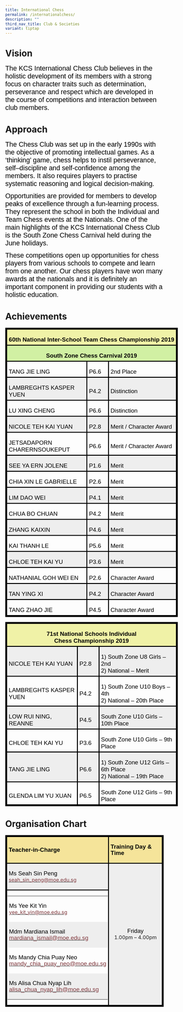 ```yaml
---
title: International Chess
permalink: /internationalchess/
description: ""
third_nav_title: Club & Societies
variant: tiptap
---
```

# Vision
<span style="font-size:16.0pt;font-family:Arial;color:black">The KCS International Chess Club believes in the holistic development of its members with a strong focus on character traits such as determination, perseverance and respect which are developed in the course of competitions and interaction between club members.
	
# Approach
<span style="font-size:16.0pt;font-family:Arial;color:black">The Chess Club was set up in the early 1990s with the objective of promoting intellectual games.  As a ‘thinking’ game, chess helps to instil perseverance, self–discipline and self-confidence among the members. It also requires players to practise systematic reasoning and logical decision-making.

<span style="font-size:16.0pt;font-family:Arial;color:black">Opportunities are provided for members to develop peaks of excellence through a fun-learning process. They represent the school in both the Individual and Team Chess events at the Nationals. One of the main highlights of the KCS International Chess Club is the South Zone Chess Carnival held during the June holidays.

<span style="font-size:16.0pt;font-family:Arial;color:black">These competitions open up opportunities for chess players from various schools to compete and learn from one another. Our chess players have won many awards at the nationals and it is definitely an important component in providing our students with a holistic education.

# Achievements

<table style="width:411.75pt;mso-cellspacing:1.5pt;border:solid windowtext 2.25pt;
 mso-yfti-tbllook:1184;mso-border-insideh:2.25pt solid windowtext;mso-border-insidev:
 2.25pt solid windowtext" width="549" cellpadding="0" cellspacing="3" border="1" class="MsoNormalTable"><tbody><tr style="mso-yfti-irow:0;mso-yfti-firstrow:yes;height:35.25pt"><td style="width:401.25pt;border:solid windowtext 2.25pt;
  background:#F0F2A7;padding:3.75pt 3.75pt 3.75pt 3.75pt;height:35.25pt" colspan="3" width="535"><p style="margin-bottom:0in;text-align:center;
  line-height:normal" align="center" class="MsoNormal"><b><span style="font-size:14.0pt;font-family:&quot;Arial&quot;,sans-serif;
  mso-fareast-font-family:&quot;Times New Roman&quot;;color:black">60th National Inter-School Team Chess Championship 2019</span></b><span style="font-size:
  14.0pt;font-family:&quot;Arial&quot;,sans-serif;mso-fareast-font-family:&quot;Times New Roman&quot;;
  color:black"></span></p></td></tr><tr style="mso-yfti-irow:1;height:17.25pt"><td style="width:401.25pt;border:solid windowtext 2.25pt;
  background:#D1F0A3;padding:3.75pt 3.75pt 3.75pt 3.75pt;height:17.25pt" colspan="3" width="535"><p style="margin-bottom:0in;text-align:center;
  line-height:normal" align="center" class="MsoNormal"><b><span style="font-size:14.0pt;font-family:&quot;Arial&quot;,sans-serif;
  mso-fareast-font-family:&quot;Times New Roman&quot;;color:black">South Zone Chess Carnival 2019</span></b><span style="font-size:14.0pt;font-family:&quot;Arial&quot;,sans-serif;
  mso-fareast-font-family:&quot;Times New Roman&quot;;color:black"></span></p></td></tr><tr style="mso-yfti-irow:2;height:17.25pt"><td style="width:188.5pt;border:solid windowtext 2.25pt;padding:
  3.75pt 3.75pt 3.75pt 3.75pt;height:17.25pt" width="251"><p style="margin-bottom:0in;line-height:normal" class="MsoNormal"><span style="font-size:14.0pt;font-family:&quot;Arial&quot;,sans-serif;mso-fareast-font-family:
  &quot;Times New Roman&quot;;color:black">TANG JIE LING</span></p></td><td style="width:44.0pt;border:solid windowtext 2.25pt;padding:3.75pt 3.75pt 3.75pt 3.75pt;
  height:17.25pt" width="59"><p style="margin-bottom:0in;line-height:normal" class="MsoNormal"><span style="font-size:14.0pt;font-family:&quot;Arial&quot;,sans-serif;mso-fareast-font-family:
  &quot;Times New Roman&quot;;color:black">P6.6</span></p></td><td style="width:168.75pt;border:solid windowtext 2.25pt;
  padding:3.75pt 3.75pt 3.75pt 3.75pt;height:17.25pt" width="225"><p style="margin-bottom:0in;line-height:normal" class="MsoNormal"><span style="font-size:14.0pt;font-family:&quot;Arial&quot;,sans-serif;mso-fareast-font-family:
  &quot;Times New Roman&quot;;color:black">2nd Place</span></p></td></tr><tr style="mso-yfti-irow:3;height:35.25pt"><td style="width:188.5pt;border:solid windowtext 2.25pt;background:
  #EEEEEE;padding:3.75pt 3.75pt 3.75pt 3.75pt;height:35.25pt" width="251"><p style="margin-bottom:0in;line-height:normal" class="MsoNormal"><span style="font-size:14.0pt;font-family:&quot;Arial&quot;,sans-serif;mso-fareast-font-family:
  &quot;Times New Roman&quot;;color:black">LAMBREGHTS KASPER YUEN</span></p></td><td style="width:44.0pt;border:solid windowtext 2.25pt;background:
  #EEEEEE;padding:3.75pt 3.75pt 3.75pt 3.75pt;height:35.25pt" width="59"><p style="margin-bottom:0in;line-height:normal" class="MsoNormal"><span style="font-size:14.0pt;font-family:&quot;Arial&quot;,sans-serif;mso-fareast-font-family:
  &quot;Times New Roman&quot;;color:black">P4.2</span></p></td><td style="width:168.75pt;border:solid windowtext 2.25pt;
  background:#EEEEEE;padding:3.75pt 3.75pt 3.75pt 3.75pt;height:35.25pt" width="225"><p style="margin-bottom:0in;line-height:normal" class="MsoNormal"><span style="font-size:14.0pt;font-family:&quot;Arial&quot;,sans-serif;mso-fareast-font-family:
  &quot;Times New Roman&quot;;color:black">Distinction</span></p></td></tr><tr style="mso-yfti-irow:4;height:17.25pt"><td style="width:188.5pt;border:solid windowtext 2.25pt;padding:
  3.75pt 3.75pt 3.75pt 3.75pt;height:17.25pt" width="251"><p style="margin-bottom:0in;line-height:normal" class="MsoNormal"><span style="font-size:14.0pt;font-family:&quot;Arial&quot;,sans-serif;mso-fareast-font-family:
  &quot;Times New Roman&quot;;color:black">LU XING CHENG</span></p></td><td style="width:44.0pt;border:solid windowtext 2.25pt;padding:3.75pt 3.75pt 3.75pt 3.75pt;
  height:17.25pt" width="59"><p style="margin-bottom:0in;line-height:normal" class="MsoNormal"><span style="font-size:14.0pt;font-family:&quot;Arial&quot;,sans-serif;mso-fareast-font-family:
  &quot;Times New Roman&quot;;color:black">P6.6</span></p></td><td style="width:168.75pt;border:solid windowtext 2.25pt;
  padding:3.75pt 3.75pt 3.75pt 3.75pt;height:17.25pt" width="225"><p style="margin-bottom:0in;line-height:normal" class="MsoNormal"><span style="font-size:14.0pt;font-family:&quot;Arial&quot;,sans-serif;mso-fareast-font-family:
  &quot;Times New Roman&quot;;color:black">Distinction</span></p></td></tr><tr style="mso-yfti-irow:5;height:35.25pt"><td style="width:188.5pt;border:solid windowtext 2.25pt;background:
  #EEEEEE;padding:3.75pt 3.75pt 3.75pt 3.75pt;height:35.25pt" width="251"><p style="margin-bottom:0in;line-height:normal" class="MsoNormal"><span style="font-size:14.0pt;font-family:&quot;Arial&quot;,sans-serif;mso-fareast-font-family:
  &quot;Times New Roman&quot;;color:black">NICOLE TEH KAI YUAN</span></p></td><td style="width:44.0pt;border:solid windowtext 2.25pt;background:
  #EEEEEE;padding:3.75pt 3.75pt 3.75pt 3.75pt;height:35.25pt" width="59"><p style="margin-bottom:0in;line-height:normal" class="MsoNormal"><span style="font-size:14.0pt;font-family:&quot;Arial&quot;,sans-serif;mso-fareast-font-family:
  &quot;Times New Roman&quot;;color:black">P2.8</span></p></td><td style="width:168.75pt;border:solid windowtext 2.25pt;
  background:#EEEEEE;padding:3.75pt 3.75pt 3.75pt 3.75pt;height:35.25pt" width="225"><p style="margin-bottom:0in;line-height:normal" class="MsoNormal"><span style="font-size:14.0pt;font-family:&quot;Arial&quot;,sans-serif;mso-fareast-font-family:
  &quot;Times New Roman&quot;;color:black">Merit / Character Award</span></p></td></tr><tr style="mso-yfti-irow:6;height:35.25pt"><td style="width:188.5pt;border:solid windowtext 2.25pt;padding:
  3.75pt 3.75pt 3.75pt 3.75pt;height:35.25pt" width="251"><p style="margin-bottom:0in;line-height:normal" class="MsoNormal"><span style="font-size:14.0pt;font-family:&quot;Arial&quot;,sans-serif;mso-fareast-font-family:
  &quot;Times New Roman&quot;;color:black">JETSADAPORN CHARERNSOUKEPUT</span></p></td><td style="width:44.0pt;border:solid windowtext 2.25pt;padding:3.75pt 3.75pt 3.75pt 3.75pt;
  height:35.25pt" width="59"><p style="margin-bottom:0in;line-height:normal" class="MsoNormal"><span style="font-size:14.0pt;font-family:&quot;Arial&quot;,sans-serif;mso-fareast-font-family:
  &quot;Times New Roman&quot;;color:black">P6.6</span></p></td><td style="width:168.75pt;border:solid windowtext 2.25pt;
  padding:3.75pt 3.75pt 3.75pt 3.75pt;height:35.25pt" width="225"><p style="margin-bottom:0in;line-height:normal" class="MsoNormal"><span style="font-size:14.0pt;font-family:&quot;Arial&quot;,sans-serif;mso-fareast-font-family:
  &quot;Times New Roman&quot;;color:black">Merit / Character Award</span></p></td></tr><tr style="mso-yfti-irow:7;height:17.25pt"><td style="width:188.5pt;border:solid windowtext 2.25pt;background:
  #EEEEEE;padding:3.75pt 3.75pt 3.75pt 3.75pt;height:17.25pt" width="251"><p style="margin-bottom:0in;line-height:normal" class="MsoNormal"><span style="font-size:14.0pt;font-family:&quot;Arial&quot;,sans-serif;mso-fareast-font-family:
  &quot;Times New Roman&quot;;color:black">SEE YA ERN JOLENE</span></p></td><td style="width:44.0pt;border:solid windowtext 2.25pt;background:
  #EEEEEE;padding:3.75pt 3.75pt 3.75pt 3.75pt;height:17.25pt" width="59"><p style="margin-bottom:0in;line-height:normal" class="MsoNormal"><span style="font-size:14.0pt;font-family:&quot;Arial&quot;,sans-serif;mso-fareast-font-family:
  &quot;Times New Roman&quot;;color:black">P1.6</span></p></td><td style="width:168.75pt;border:solid windowtext 2.25pt;
  background:#EEEEEE;padding:3.75pt 3.75pt 3.75pt 3.75pt;height:17.25pt" width="225"><p style="margin-bottom:0in;line-height:normal" class="MsoNormal"><span style="font-size:14.0pt;font-family:&quot;Arial&quot;,sans-serif;mso-fareast-font-family:
  &quot;Times New Roman&quot;;color:black">Merit</span></p></td></tr><tr style="mso-yfti-irow:8;height:35.25pt"><td style="width:188.5pt;border:solid windowtext 2.25pt;padding:
  3.75pt 3.75pt 3.75pt 3.75pt;height:35.25pt" width="251"><p style="margin-bottom:0in;line-height:normal" class="MsoNormal"><span style="font-size:14.0pt;font-family:&quot;Arial&quot;,sans-serif;mso-fareast-font-family:
  &quot;Times New Roman&quot;;color:black">CHIA XIN LE GABRIELLE</span></p></td><td style="width:44.0pt;border:solid windowtext 2.25pt;padding:3.75pt 3.75pt 3.75pt 3.75pt;
  height:35.25pt" width="59"><p style="margin-bottom:0in;line-height:normal" class="MsoNormal"><span style="font-size:14.0pt;font-family:&quot;Arial&quot;,sans-serif;mso-fareast-font-family:
  &quot;Times New Roman&quot;;color:black">P2.6</span></p></td><td style="width:168.75pt;border:solid windowtext 2.25pt;
  padding:3.75pt 3.75pt 3.75pt 3.75pt;height:35.25pt" width="225"><p style="margin-bottom:0in;line-height:normal" class="MsoNormal"><span style="font-size:14.0pt;font-family:&quot;Arial&quot;,sans-serif;mso-fareast-font-family:
  &quot;Times New Roman&quot;;color:black">Merit</span></p></td></tr><tr style="mso-yfti-irow:9;height:17.25pt"><td style="width:188.5pt;border:solid windowtext 2.25pt;background:
  #EEEEEE;padding:3.75pt 3.75pt 3.75pt 3.75pt;height:17.25pt" width="251"><p style="margin-bottom:0in;line-height:normal" class="MsoNormal"><span style="font-size:14.0pt;font-family:&quot;Arial&quot;,sans-serif;mso-fareast-font-family:
  &quot;Times New Roman&quot;;color:black">LIM DAO WEI</span></p></td><td style="width:44.0pt;border:solid windowtext 2.25pt;background:
  #EEEEEE;padding:3.75pt 3.75pt 3.75pt 3.75pt;height:17.25pt" width="59"><p style="margin-bottom:0in;line-height:normal" class="MsoNormal"><span style="font-size:14.0pt;font-family:&quot;Arial&quot;,sans-serif;mso-fareast-font-family:
  &quot;Times New Roman&quot;;color:black">P4.1</span></p></td><td style="width:168.75pt;border:solid windowtext 2.25pt;
  background:#EEEEEE;padding:3.75pt 3.75pt 3.75pt 3.75pt;height:17.25pt" width="225"><p style="margin-bottom:0in;line-height:normal" class="MsoNormal"><span style="font-size:14.0pt;font-family:&quot;Arial&quot;,sans-serif;mso-fareast-font-family:
  &quot;Times New Roman&quot;;color:black">Merit</span></p></td></tr><tr style="mso-yfti-irow:10;height:17.25pt"><td style="width:188.5pt;border:solid windowtext 2.25pt;padding:
  3.75pt 3.75pt 3.75pt 3.75pt;height:17.25pt" width="251"><p style="margin-bottom:0in;line-height:normal" class="MsoNormal"><span style="font-size:14.0pt;font-family:&quot;Arial&quot;,sans-serif;mso-fareast-font-family:
  &quot;Times New Roman&quot;;color:black">CHUA BO CHUAN</span></p></td><td style="width:44.0pt;border:solid windowtext 2.25pt;padding:3.75pt 3.75pt 3.75pt 3.75pt;
  height:17.25pt" width="59"><p style="margin-bottom:0in;line-height:normal" class="MsoNormal"><span style="font-size:14.0pt;font-family:&quot;Arial&quot;,sans-serif;mso-fareast-font-family:
  &quot;Times New Roman&quot;;color:black">P4.2</span></p></td><td style="width:168.75pt;border:solid windowtext 2.25pt;
  padding:3.75pt 3.75pt 3.75pt 3.75pt;height:17.25pt" width="225"><p style="margin-bottom:0in;line-height:normal" class="MsoNormal"><span style="font-size:14.0pt;font-family:&quot;Arial&quot;,sans-serif;mso-fareast-font-family:
  &quot;Times New Roman&quot;;color:black">Merit</span></p></td></tr><tr style="mso-yfti-irow:11;height:17.25pt"><td style="width:188.5pt;border:solid windowtext 2.25pt;background:
  #EEEEEE;padding:3.75pt 3.75pt 3.75pt 3.75pt;height:17.25pt" width="251"><p style="margin-bottom:0in;line-height:normal" class="MsoNormal"><span style="font-size:14.0pt;font-family:&quot;Arial&quot;,sans-serif;mso-fareast-font-family:
  &quot;Times New Roman&quot;;color:black">ZHANG KAIXIN</span></p></td><td style="width:44.0pt;border:solid windowtext 2.25pt;background:
  #EEEEEE;padding:3.75pt 3.75pt 3.75pt 3.75pt;height:17.25pt" width="59"><p style="margin-bottom:0in;line-height:normal" class="MsoNormal"><span style="font-size:14.0pt;font-family:&quot;Arial&quot;,sans-serif;mso-fareast-font-family:
  &quot;Times New Roman&quot;;color:black">P4.6</span></p></td><td style="width:168.75pt;border:solid windowtext 2.25pt;
  background:#EEEEEE;padding:3.75pt 3.75pt 3.75pt 3.75pt;height:17.25pt" width="225"><p style="margin-bottom:0in;line-height:normal" class="MsoNormal"><span style="font-size:14.0pt;font-family:&quot;Arial&quot;,sans-serif;mso-fareast-font-family:
  &quot;Times New Roman&quot;;color:black">Merit</span></p></td></tr><tr style="mso-yfti-irow:12;height:17.25pt"><td style="width:188.5pt;border:solid windowtext 2.25pt;padding:
  3.75pt 3.75pt 3.75pt 3.75pt;height:17.25pt" width="251"><p style="margin-bottom:0in;line-height:normal" class="MsoNormal"><span style="font-size:14.0pt;font-family:&quot;Arial&quot;,sans-serif;mso-fareast-font-family:
  &quot;Times New Roman&quot;;color:black">KAI THANH LE</span></p></td><td style="width:44.0pt;border:solid windowtext 2.25pt;padding:3.75pt 3.75pt 3.75pt 3.75pt;
  height:17.25pt" width="59"><p style="margin-bottom:0in;line-height:normal" class="MsoNormal"><span style="font-size:14.0pt;font-family:&quot;Arial&quot;,sans-serif;mso-fareast-font-family:
  &quot;Times New Roman&quot;;color:black">P5.6</span></p></td><td style="width:168.75pt;border:solid windowtext 2.25pt;
  padding:3.75pt 3.75pt 3.75pt 3.75pt;height:17.25pt" width="225"><p style="margin-bottom:0in;line-height:normal" class="MsoNormal"><span style="font-size:14.0pt;font-family:&quot;Arial&quot;,sans-serif;mso-fareast-font-family:
  &quot;Times New Roman&quot;;color:black">Merit</span></p></td></tr><tr style="mso-yfti-irow:13;height:17.25pt"><td style="width:188.5pt;border:solid windowtext 2.25pt;background:
  #EEEEEE;padding:3.75pt 3.75pt 3.75pt 3.75pt;height:17.25pt" width="251"><p style="margin-bottom:0in;line-height:normal" class="MsoNormal"><span style="font-size:14.0pt;font-family:&quot;Arial&quot;,sans-serif;mso-fareast-font-family:
  &quot;Times New Roman&quot;;color:black">CHLOE TEH KAI YU</span></p></td><td style="width:44.0pt;border:solid windowtext 2.25pt;background:
  #EEEEEE;padding:3.75pt 3.75pt 3.75pt 3.75pt;height:17.25pt" width="59"><p style="margin-bottom:0in;line-height:normal" class="MsoNormal"><span style="font-size:14.0pt;font-family:&quot;Arial&quot;,sans-serif;mso-fareast-font-family:
  &quot;Times New Roman&quot;;color:black">P3.6</span></p></td><td style="width:168.75pt;border:solid windowtext 2.25pt;
  background:#EEEEEE;padding:3.75pt 3.75pt 3.75pt 3.75pt;height:17.25pt" width="225"><p style="margin-bottom:0in;line-height:normal" class="MsoNormal"><span style="font-size:14.0pt;font-family:&quot;Arial&quot;,sans-serif;mso-fareast-font-family:
  &quot;Times New Roman&quot;;color:black">Merit</span></p></td></tr><tr style="mso-yfti-irow:14;height:17.25pt"><td style="width:188.5pt;border:solid windowtext 2.25pt;padding:
  3.75pt 3.75pt 3.75pt 3.75pt;height:17.25pt" width="251"><p style="margin-bottom:0in;line-height:normal" class="MsoNormal"><span style="font-size:14.0pt;font-family:&quot;Arial&quot;,sans-serif;mso-fareast-font-family:
  &quot;Times New Roman&quot;;color:black">NATHANIAL GOH WEI EN</span></p></td><td style="width:44.0pt;border:solid windowtext 2.25pt;padding:3.75pt 3.75pt 3.75pt 3.75pt;
  height:17.25pt" width="59"><p style="margin-bottom:0in;line-height:normal" class="MsoNormal"><span style="font-size:14.0pt;font-family:&quot;Arial&quot;,sans-serif;mso-fareast-font-family:
  &quot;Times New Roman&quot;;color:black">P2.6</span></p></td><td style="width:168.75pt;border:solid windowtext 2.25pt;
  padding:3.75pt 3.75pt 3.75pt 3.75pt;height:17.25pt" width="225"><p style="margin-bottom:0in;line-height:normal" class="MsoNormal"><span style="font-size:14.0pt;font-family:&quot;Arial&quot;,sans-serif;mso-fareast-font-family:
  &quot;Times New Roman&quot;;color:black">Character Award</span></p></td></tr><tr style="mso-yfti-irow:15;height:17.25pt"><td style="width:188.5pt;border:solid windowtext 2.25pt;background:
  #EEEEEE;padding:3.75pt 3.75pt 3.75pt 3.75pt;height:17.25pt" width="251"><p style="margin-bottom:0in;line-height:normal" class="MsoNormal"><span style="font-size:14.0pt;font-family:&quot;Arial&quot;,sans-serif;mso-fareast-font-family:
  &quot;Times New Roman&quot;;color:black">TAN YING XI</span></p></td><td style="width:44.0pt;border:solid windowtext 2.25pt;background:
  #EEEEEE;padding:3.75pt 3.75pt 3.75pt 3.75pt;height:17.25pt" width="59"><p style="margin-bottom:0in;line-height:normal" class="MsoNormal"><span style="font-size:14.0pt;font-family:&quot;Arial&quot;,sans-serif;mso-fareast-font-family:
  &quot;Times New Roman&quot;;color:black">P4.2</span></p></td><td style="width:168.75pt;border:solid windowtext 2.25pt;
  background:#EEEEEE;padding:3.75pt 3.75pt 3.75pt 3.75pt;height:17.25pt" width="225"><p style="margin-bottom:0in;line-height:normal" class="MsoNormal"><span style="font-size:14.0pt;font-family:&quot;Arial&quot;,sans-serif;mso-fareast-font-family:
  &quot;Times New Roman&quot;;color:black">Character Award</span></p></td></tr><tr style="mso-yfti-irow:16;mso-yfti-lastrow:yes;height:17.25pt"><td style="width:188.5pt;border:solid windowtext 2.25pt;padding:
  3.75pt 3.75pt 3.75pt 3.75pt;height:17.25pt" width="251"><p style="margin-bottom:0in;line-height:normal" class="MsoNormal"><span style="font-size:14.0pt;font-family:&quot;Arial&quot;,sans-serif;mso-fareast-font-family:
  &quot;Times New Roman&quot;;color:black">TANG ZHAO JIE</span></p></td><td style="width:44.0pt;border:solid windowtext 2.25pt;padding:3.75pt 3.75pt 3.75pt 3.75pt;
  height:17.25pt" width="59"><p style="margin-bottom:0in;line-height:normal" class="MsoNormal"><span style="font-size:14.0pt;font-family:&quot;Arial&quot;,sans-serif;mso-fareast-font-family:
  &quot;Times New Roman&quot;;color:black">P4.5</span></p></td><td style="width:168.75pt;border:solid windowtext 2.25pt;
  padding:3.75pt 3.75pt 3.75pt 3.75pt;height:17.25pt" width="225"><p style="margin-bottom:0in;line-height:normal" class="MsoNormal"><span style="font-size:14.0pt;font-family:&quot;Arial&quot;,sans-serif;mso-fareast-font-family:
  &quot;Times New Roman&quot;;color:black">Character Award</span></p></td></tr></tbody></table>

<table style="width:411.75pt;mso-cellspacing:1.5pt;border:solid windowtext 2.25pt;
 mso-yfti-tbllook:1184;mso-border-insideh:2.25pt solid windowtext;mso-border-insidev:
 2.25pt solid windowtext" width="549" cellpadding="0" cellspacing="3" border="1" class="MsoNormalTable"><tbody><tr style="mso-yfti-irow:0;mso-yfti-firstrow:yes;height:35.25pt"><td style="width:402.0pt;border:solid windowtext 2.25pt;
  background:#F0F2A7;padding:3.75pt 3.75pt 3.75pt 3.75pt;height:35.25pt" colspan="3" width="536"><p style="margin-bottom:0in;text-align:center;
  line-height:normal" align="center" class="MsoNormal"><b><span style="font-size:14.0pt;font-family:&quot;Arial&quot;,sans-serif;
  mso-fareast-font-family:&quot;Times New Roman&quot;;color:black">71st National Schools Individual<br>Chess Championship 2019</span></b><span style="font-size:14.0pt;font-family:
  &quot;Arial&quot;,sans-serif;mso-fareast-font-family:&quot;Times New Roman&quot;;color:black"></span></p></td></tr><tr style="mso-yfti-irow:1;height:17.25pt"><td style="width:167.25pt;border:solid windowtext 2.25pt;
  background:#EEEEEE;padding:3.75pt 3.75pt 3.75pt 3.75pt;height:17.25pt" width="223"><p style="margin-bottom:0in;line-height:normal" class="MsoNormal"><span style="font-size:14.0pt;font-family:&quot;Arial&quot;,sans-serif;mso-fareast-font-family:
  &quot;Times New Roman&quot;;color:black">NICOLE TEH KAI YUAN</span></p></td><td style="width:43.5pt;border:solid windowtext 2.25pt;background:
  #EEEEEE;padding:3.75pt 3.75pt 3.75pt 3.75pt;height:17.25pt" width="58"><p style="margin-bottom:0in;line-height:normal" class="MsoNormal"><span style="font-size:14.0pt;font-family:&quot;Arial&quot;,sans-serif;mso-fareast-font-family:
  &quot;Times New Roman&quot;;color:black">P2.8</span></p></td><td style="width:191.25pt;border:solid windowtext 2.25pt;
  background:#EEEEEE;padding:3.75pt 3.75pt 3.75pt 3.75pt;height:17.25pt" width="255"><p style="margin-bottom:0in;line-height:normal" class="MsoNormal"><span style="font-size:14.0pt;font-family:&quot;Arial&quot;,sans-serif;mso-fareast-font-family:
  &quot;Times New Roman&quot;;color:black">1) South Zone U8 Girls – 2nd<br>2) National – Merit</span></p></td></tr><tr style="mso-yfti-irow:2;height:35.25pt"><td style="width:167.25pt;border:solid windowtext 2.25pt;
  padding:3.75pt 3.75pt 3.75pt 3.75pt;height:35.25pt" width="223"><p style="margin-bottom:0in;line-height:normal" class="MsoNormal"><span style="font-size:14.0pt;font-family:&quot;Arial&quot;,sans-serif;mso-fareast-font-family:
  &quot;Times New Roman&quot;;color:black">LAMBREGHTS KASPER YUEN</span></p></td><td style="width:43.5pt;border:solid windowtext 2.25pt;padding:3.75pt 3.75pt 3.75pt 3.75pt;
  height:35.25pt" width="58"><p style="margin-bottom:0in;line-height:normal" class="MsoNormal"><span style="font-size:14.0pt;font-family:&quot;Arial&quot;,sans-serif;mso-fareast-font-family:
  &quot;Times New Roman&quot;;color:black">P4.2</span></p></td><td style="width:191.25pt;border:solid windowtext 2.25pt;
  padding:3.75pt 3.75pt 3.75pt 3.75pt;height:35.25pt" width="255"><p style="margin-bottom:0in;line-height:normal" class="MsoNormal"><span style="font-size:14.0pt;font-family:&quot;Arial&quot;,sans-serif;mso-fareast-font-family:
  &quot;Times New Roman&quot;;color:black">1) South Zone U10 Boys – 4th<br>2) National – 20th Place</span></p></td></tr><tr style="mso-yfti-irow:3;height:17.25pt"><td style="width:167.25pt;border:solid windowtext 2.25pt;
  background:#EEEEEE;padding:3.75pt 3.75pt 3.75pt 3.75pt;height:17.25pt" width="223"><p style="margin-bottom:0in;line-height:normal" class="MsoNormal"><span style="font-size:14.0pt;font-family:&quot;Arial&quot;,sans-serif;mso-fareast-font-family:
  &quot;Times New Roman&quot;;color:black">LOW RUI NING, REANNE</span></p></td><td style="width:43.5pt;border:solid windowtext 2.25pt;background:
  #EEEEEE;padding:3.75pt 3.75pt 3.75pt 3.75pt;height:17.25pt" width="58"><p style="margin-bottom:0in;line-height:normal" class="MsoNormal"><span style="font-size:14.0pt;font-family:&quot;Arial&quot;,sans-serif;mso-fareast-font-family:
  &quot;Times New Roman&quot;;color:black">P4.5</span></p></td><td style="width:191.25pt;border:solid windowtext 2.25pt;
  background:#EEEEEE;padding:3.75pt 3.75pt 3.75pt 3.75pt;height:17.25pt" width="255"><p style="margin-bottom:0in;line-height:normal" class="MsoNormal"><span style="font-size:14.0pt;font-family:&quot;Arial&quot;,sans-serif;mso-fareast-font-family:
  &quot;Times New Roman&quot;;color:black">South Zone U10 Girls – 10th Place</span></p></td></tr><tr style="mso-yfti-irow:4;height:30.0pt"><td style="width:167.25pt;border:solid windowtext 2.25pt;
  padding:3.75pt 3.75pt 3.75pt 3.75pt;height:30.0pt" width="223"><p style="margin-bottom:0in;line-height:normal" class="MsoNormal"><span style="font-size:14.0pt;font-family:&quot;Arial&quot;,sans-serif;mso-fareast-font-family:
  &quot;Times New Roman&quot;;color:black">CHLOE TEH KAI YU</span></p></td><td style="width:43.5pt;border:solid windowtext 2.25pt;padding:3.75pt 3.75pt 3.75pt 3.75pt;
  height:30.0pt" width="58"><p style="margin-bottom:0in;line-height:normal" class="MsoNormal"><span style="font-size:14.0pt;font-family:&quot;Arial&quot;,sans-serif;mso-fareast-font-family:
  &quot;Times New Roman&quot;;color:black">P3.6</span></p></td><td style="width:191.25pt;border:solid windowtext 2.25pt;
  padding:3.75pt 3.75pt 3.75pt 3.75pt;height:30.0pt" width="255"><p style="margin-bottom:0in;line-height:normal" class="MsoNormal"><span style="font-size:14.0pt;font-family:&quot;Arial&quot;,sans-serif;mso-fareast-font-family:
  &quot;Times New Roman&quot;;color:black">South Zone U10 Girls – 9th Place</span></p></td></tr><tr style="mso-yfti-irow:5;height:35.25pt"><td style="width:167.25pt;border:solid windowtext 2.25pt;
  background:#EEEEEE;padding:3.75pt 3.75pt 3.75pt 3.75pt;height:35.25pt" width="223"><p style="margin-bottom:0in;line-height:normal" class="MsoNormal"><span style="font-size:14.0pt;font-family:&quot;Arial&quot;,sans-serif;mso-fareast-font-family:
  &quot;Times New Roman&quot;;color:black">TANG JIE LING</span></p></td><td style="width:43.5pt;border:solid windowtext 2.25pt;background:
  #EEEEEE;padding:3.75pt 3.75pt 3.75pt 3.75pt;height:35.25pt" width="58"><p style="margin-bottom:0in;line-height:normal" class="MsoNormal"><span style="font-size:14.0pt;font-family:&quot;Arial&quot;,sans-serif;mso-fareast-font-family:
  &quot;Times New Roman&quot;;color:black">P6.6</span></p></td><td style="width:191.25pt;border:solid windowtext 2.25pt;
  background:#EEEEEE;padding:3.75pt 3.75pt 3.75pt 3.75pt;height:35.25pt" width="255"><p style="margin-bottom:0in;line-height:normal" class="MsoNormal"><span style="font-size:14.0pt;font-family:&quot;Arial&quot;,sans-serif;mso-fareast-font-family:
  &quot;Times New Roman&quot;;color:black">1) South Zone U12 Girls – 6th Place<br>2) National – 19th Place</span></p></td></tr><tr style="mso-yfti-irow:6;mso-yfti-lastrow:yes;height:30.0pt"><td style="width:167.25pt;border:solid windowtext 2.25pt;
  padding:3.75pt 3.75pt 3.75pt 3.75pt;height:30.0pt" width="223"><p style="margin-bottom:0in;line-height:normal" class="MsoNormal"><span style="font-size:14.0pt;font-family:&quot;Arial&quot;,sans-serif;mso-fareast-font-family:
  &quot;Times New Roman&quot;;color:black">GLENDA LIM YU XUAN</span></p></td><td style="width:43.5pt;border:solid windowtext 2.25pt;padding:3.75pt 3.75pt 3.75pt 3.75pt;
  height:30.0pt" width="58"><p style="margin-bottom:0in;line-height:normal" class="MsoNormal"><span style="font-size:14.0pt;font-family:&quot;Arial&quot;,sans-serif;mso-fareast-font-family:
  &quot;Times New Roman&quot;;color:black">P6.5</span></p></td><td style="width:191.25pt;border:solid windowtext 2.25pt;
  padding:3.75pt 3.75pt 3.75pt 3.75pt;height:30.0pt" width="255"><p style="margin-bottom:0in;line-height:normal" class="MsoNormal"><span style="font-size:14.0pt;font-family:&quot;Arial&quot;,sans-serif;mso-fareast-font-family:
  &quot;Times New Roman&quot;;color:black">South Zone U12 Girls – 9th Place</span></p></td></tr></tbody></table>

# Organisation Chart
<table style="mso-cellspacing:1.5pt;border:solid windowtext 2.25pt;mso-yfti-tbllook:
 1184;mso-border-insideh:2.25pt solid windowtext;mso-border-insidev:2.25pt solid windowtext" cellpadding="0" cellspacing="3" border="1" class="MsoNormalTable"><tbody><tr style="mso-yfti-irow:0;mso-yfti-firstrow:yes"><td style="border:solid windowtext 2.25pt;background:#F5E49A;padding:3.75pt 3.75pt 3.75pt 3.75pt"><p class="MsoNormal"><strong><span style="font-size:14.0pt;line-height:107%;
  font-family:&quot;Arial&quot;,sans-serif;color:black">Teacher-in-Charge</span></strong><span style="font-size:14.0pt;line-height:107%;font-family:&quot;Arial&quot;,sans-serif;
  color:black"></span></p></td><td style="border:solid windowtext 2.25pt;background:#F5E49A;padding:3.75pt 3.75pt 3.75pt 3.75pt;
  box-sizing: border-box"><span style="box-sizing: border-box"><p class="MsoNormal"><strong style="box-sizing: border-box"><span style="font-size:14.0pt;line-height:107%;font-family:&quot;Arial&quot;,sans-serif;
  color:black">Training Day &amp; Time</span></strong><span style="font-size:14.0pt;line-height:107%;font-family:&quot;Arial&quot;,sans-serif;
  color:black"></span></p></span></td></tr><tr style="mso-yfti-irow:1;box-sizing: border-box"><td style="border:solid windowtext 2.25pt;background:#EEEEEE;padding:3.75pt 3.75pt 3.75pt 3.75pt;
  box-sizing: border-box"><span style="box-sizing: border-box"><p class="MsoNormal"><span style="font-size:14.0pt;line-height:107%;font-family:
  &quot;Arial&quot;,sans-serif;color:black">Ms Seah Sin Peng</span><br style="box-sizing: border-box"><a style="box-sizing: border-box;
  cursor:pointer;transition: all 0.25s ease-in-out 0s" href="mailto:seah_sin_peng@moe.edu.sg"><span style="box-sizing: border-box"><span style="color:#80383D">seah_sin_peng@moe.edu.sg</span></span></a></p></span></td><td style="border:solid windowtext 2.25pt;background:#EEEEEE;
  padding:3.75pt 3.75pt 3.75pt 3.75pt;box-sizing: border-box" rowspan="2"><span style="box-sizing: border-box"><p style="text-align:center" align="center" class="MsoNormal"><span style="font-size:14.0pt;line-height:107%;font-family:&quot;Arial&quot;,sans-serif;
  color:black">Friday</span><br style="box-sizing: border-box"><span style="box-sizing: border-box">1.00pm – 4.00pm</span></p></span></td></tr><tr style="mso-yfti-irow:2;mso-yfti-lastrow:yes"><td style="border:solid windowtext 2.25pt;padding:.75pt .75pt .75pt .75pt"><table style="mso-cellspacing:1.5pt;mso-yfti-tbllook:1184" cellpadding="0" cellspacing="3" border="0" class="MsoNormalTable"><tbody><tr style="mso-yfti-irow:0;mso-yfti-firstrow:yes"><td style="padding:3.75pt 3.75pt 3.75pt 3.75pt"><p class="MsoNormal"><span style="font-size:14.0pt;line-height:107%;
    font-family:&quot;Arial&quot;,sans-serif;color:black">Ms Yee Kit Yin</span><br style="box-sizing: border-box"><a style="box-sizing: border-box;
    cursor:pointer;transition: all 0.25s ease-in-out 0s" href="mailto:yee_kit_yin@moe.edu.sg"><span style="box-sizing: border-box"><span style="color:#80383D">yee_kit_yin@moe.edu.sg</span></span></a></p></td></tr><tr style="mso-yfti-irow:1;box-sizing: border-box"><td style="background:#EEEEEE;padding:3.75pt 3.75pt 3.75pt 3.75pt;
    box-sizing: border-box"><p class="MsoNormal"><span style="font-size:14.0pt;line-height:107%;
    font-family:&quot;Arial&quot;,sans-serif;color:black">Mdm Mardiana Ismail<br style="box-sizing: border-box"><a style="box-sizing: border-box;
    cursor:pointer;transition: all 0.25s ease-in-out 0s" href="mailto:mardiana_ismail@moe.edu.sg"><span style="color:#80383D">mardiana_ismail@moe.edu.sg</span></a></span></p></td></tr><tr style="mso-yfti-irow:2;box-sizing: border-box"><td style="padding:3.75pt 3.75pt 3.75pt 3.75pt;box-sizing: border-box"><p class="MsoNormal"><span style="font-size:14.0pt;line-height:107%;
    font-family:&quot;Arial&quot;,sans-serif;color:black">Ms Mandy Chia Puay Neo<br style="box-sizing: border-box"><a style="box-sizing: border-box;
    cursor:pointer;transition: all 0.25s ease-in-out 0s" href="mailto:mandy_chia_puay_neo@moe.edu.sg"><span style="color:#80383D">mandy_chia_puay_neo@moe.edu.sg</span></a></span></p></td></tr><tr style="mso-yfti-irow:3;mso-yfti-lastrow:yes;box-sizing: border-box"><td style="background:#EEEEEE;padding:3.75pt 3.75pt 3.75pt 3.75pt;
    box-sizing: border-box"><p class="MsoNormal"><span style="font-size:14.0pt;line-height:107%;
    font-family:&quot;Arial&quot;,sans-serif;color:black">Ms Alisa Chua Nyap Lih<br style="box-sizing: border-box"><a style="box-sizing: border-box;
    cursor:pointer;transition: all 0.25s ease-in-out 0s" href="mailto:alisa_chua_nyap_lih@moe.edu.sg"><span style="color:#80383D">alisa_chua_nyap_lih@moe.edu.sg</span></a></span></p></td></tr></tbody></table></td></tr></tbody></table></span></span></span></span>